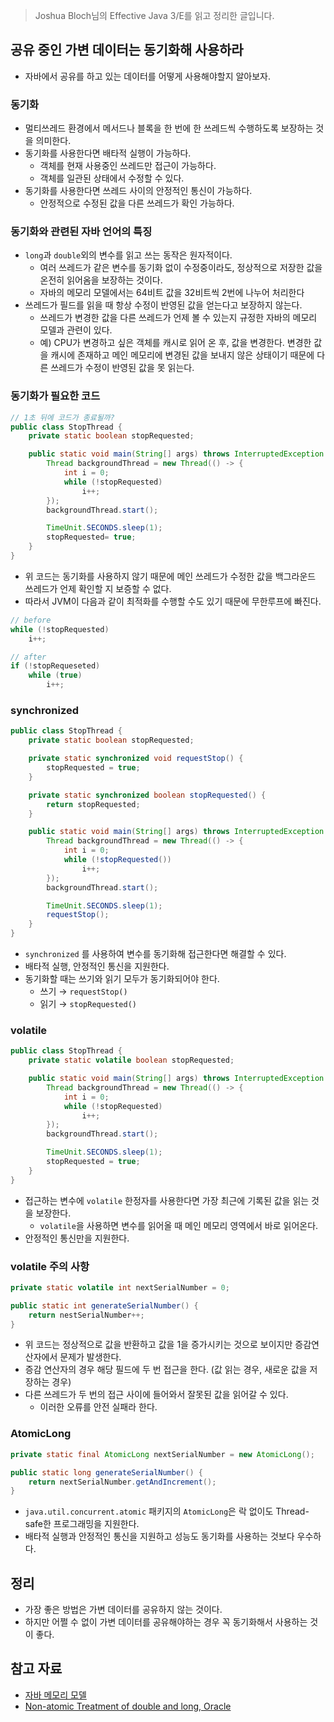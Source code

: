 > Joshua Bloch님의 Effective Java 3/E를 읽고 정리한 글입니다.
> 

## 공유 중인 가변 데이터는 동기화해 사용하라

- 자바에서 공유를 하고 있는 데이터를 어떻게 사용해야할지 알아보자.

### 동기화

- 멀티쓰레드 환경에서 메서드나 블록을 한 번에 한 쓰레드씩 수행하도록 보장하는 것을 의미한다.
- 동기화를 사용한다면 배타적 실행이 가능하다.
    - 객체를 현재 사용중인 쓰레드만 접근이 가능하다.
    - 객체를 일관된 상태에서 수정할 수 있다.
- 동기화를 사용한다면 쓰레드 사이의 안정적인 통신이 가능하다.
    - 안정적으로 수정된 값을 다른 쓰레드가 확인 가능하다.

### 동기화와 관련된 자바 언어의 특징

- `long`과 `double`외의 변수를 읽고 쓰는 동작은 원자적이다.
    - 여러 쓰레드가 같은 변수를 동기화 없이 수정중이라도, 정상적으로 저장한 값을 온전히 읽어옴을 보장하는 것이다.
    - 자바의 메모리 모델에서는 64비트 값을 32비트씩 2번에 나누어 처리한다
- 쓰레드가 필드를 읽을 때 항상 수정이 반영된 값을 얻는다고 보장하지 않는다.
    - 쓰레드가 변경한 값을 다른 쓰레드가 언제 볼 수 있는지 규정한 자바의 메모리 모델과 관련이 있다.
    - 예) CPU가 변경하고 싶은 객체를 캐시로 읽어 온 후, 값을 변경한다. 변경한 값을 캐시에 존재하고 메인 메모리에 변경된 값을 보내지 않은 상태이기 때문에 다른 쓰레드가 수정이 반영된 값을 못 읽는다.

### 동기화가 필요한 코드

```java
// 1초 뒤에 코드가 종료될까?
public class StopThread {
    private static boolean stopRequested;

    public static void main(String[] args) throws InterruptedException {
        Thread backgroundThread = new Thread(() -> {
            int i = 0;
            while (!stopRequested)
                i++;
        });
        backgroundThread.start();

        TimeUnit.SECONDS.sleep(1);
        stopRequested= true;
    }
}
```

- 위 코드는 동기화를 사용하지 않기 때문에 메인 쓰레드가 수정한 값을 백그라운드 쓰레드가 언제 확인할 지 보증할 수 없다.
- 따라서 JVM이 다음과 같이 최적화를 수행할 수도 있기 때문에 무한루프에 빠진다.

```java
// before
while (!stopRequested) 
    i++;

// after
if (!stopRequeseted)
    while (true)
        i++;
```

### synchronized

```java
public class StopThread {
    private static boolean stopRequested;

    private static synchronized void requestStop() {
        stopRequested = true;
    }

    private static synchronized boolean stopRequested() {
        return stopRequested;
    }

    public static void main(String[] args) throws InterruptedException {
        Thread backgroundThread = new Thread(() -> {
            int i = 0;
            while (!stopRequested())
                i++;
        });
        backgroundThread.start();

        TimeUnit.SECONDS.sleep(1);
        requestStop();
    }
}
```

- `synchronized` 를 사용하여 변수를 동기화해 접근한다면 해결할 수 있다.
- 배타적 실행, 안정적인 통신을 지원한다.
- 동기화할 때는 쓰기와 읽기 모두가 동기화되어야 한다.
    - 쓰기 → `requestStop()`
    - 읽기 → `stopRequested()`

### volatile

```java
public class StopThread {
    private static volatile boolean stopRequested;

    public static void main(String[] args) throws InterruptedException {
        Thread backgroundThread = new Thread(() -> {
            int i = 0;
            while (!stopRequested)
                i++;
        });
        backgroundThread.start();

        TimeUnit.SECONDS.sleep(1);
        stopRequested = true;
    }
}
```

- 접근하는 변수에 `volatile` 한정자를 사용한다면 가장 최근에 기록된 값을 읽는 것을 보장한다.
    - `volatile`을 사용하면 변수를 읽어올 때 메인 메모리 영역에서 바로 읽어온다.
- 안정적인 통신만을 지원한다.

### volatile 주의 사항

```java
private static volatile int nextSerialNumber = 0;

public static int generateSerialNumber() {
    return nestSerialNumber++;
}
```

- 위 코드는 정상적으로 값을 반환하고 값을 1을 증가시키는 것으로 보이지만 증감연산자에서 문제가 발생한다.
- 증감 연산자의 경우 해당 필드에 두 번 접근을 한다. (값 읽는 경우, 새로운 값을 저장하는 경우)
- 다른 쓰레드가 두 번의 접근 사이에 들어와서 잘못된 값을 읽어갈 수 있다.
    - 이러한 오류를 안전 실패라 한다.

### AtomicLong

```java
private static final AtomicLong nextSerialNumber = new AtomicLong();

public static long generateSerialNumber() {
    return nextSerialNumber.getAndIncrement();
}
```

- `java.util.concurrent.atomic` 패키지의 `AtomicLong`은 락 없이도 Thread-safe한 프로그래밍을 지원한다.
- 배타적 실행과 안정적인 통신을 지원하고 성능도 동기화를 사용하는 것보다 우수하다.

## 정리

- 가장 좋은 방법은 가변 데이터를 공유하지 않는 것이다.
- 하지만 어쩔 수 없이 가변 데이터를 공유해야하는 경우 꼭 동기화해서 사용하는 것이 좋다.

## 참고 자료

- [자바 메모리 모델](https://parkcheolu.tistory.com/14)
- [Non-atomic Treatment of double and long, Oracle](https://docs.oracle.com/javase/specs/jls/se7/html/jls-17.html#jls-17.7)